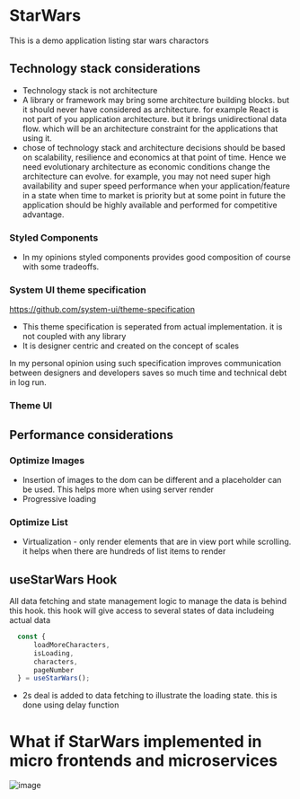 # StarWars

This is a demo application listing star wars charactors

## Technology stack considerations

- Technology stack is not architecture
- A library or framework may bring some architecture building blocks. but it should never have considered as architecture. for example React is not part of you application architecture. but it brings unidirectional data flow. which will be an architecture constraint for the applications that using it. 
- chose of technology stack and architecture decisions should be based on scalability, resilience and economics at that point of time. Hence we need evolutionary architecture as economic conditions change the architecture can evolve. 
for example, you may not need super high availability and super speed performance when your application/feature in a state when time to market is priority but at some point in future the application should be highly available and performed for competitive advantage. 


### Styled Components

- In my opinions styled components provides good composition of course with some tradeoffs. 

###  System UI theme specification

[https://github.com/system-ui/theme-specification
](https://github.com/system-ui/theme-specification)

- This theme specification is seperated from actual implementation. it is not coupled with any library
- It is designer centric and created on the concept of scales

In my personal opinion using such specification improves communication between designers and developers saves so much time and technical debt in log run.

### Theme UI

## Performance considerations

### Optimize Images
 - Insertion of images to the dom can be different and a placeholder can be used. This helps more when using server render
 - Progressive loading

### Optimize List
 - Virtualization - only render elements that are in view port while scrolling. it helps when there are hundreds of list items to render


## useStarWars Hook

All data fetching and state management logic to manage the data is behind this hook. this hook will give access to several states of data includeing actual data

```jsx
  const {
      loadMoreCharacters,
      isLoading,
      characters,
      pageNumber
  } = useStarWars();

``` 

  - 2s deal is added to data fetching to illustrate the loading state. this is done using delay function


# What if StarWars implemented in micro frontends and microservices

![image](https://user-images.githubusercontent.com/13312112/146177563-52bf0a77-9081-4cf1-9cb9-57e863756c38.png)


